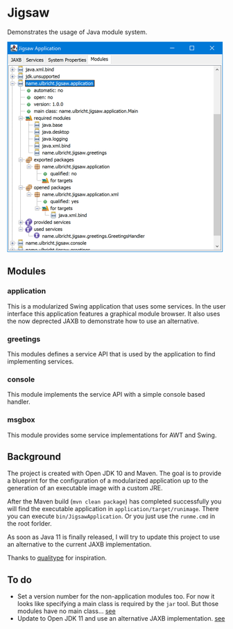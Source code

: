 # Jigsaw
Demonstrates the usage of Java module system.

![Module browser](doc/module_browser.png "Module browser") 

## Modules
### application
This is a modularized Swing application that uses some services.
In the user interface this application features a graphical module browser.
It also uses the now deprected JAXB to demonstrate how to use an alternative.
### greetings
This modules defines a service API that is used by the application to find implementing services.
### console
This module implements the service API with a simple console based handler.
### msgbox
This module provides some service implementations for AWT and Swing.

## Background
The project is created with Open JDK 10 and Maven. The goal is to provide a blueprint for the configuration of a modularized application up to the generation of an executable image with a custom JRE.

After the Maven build (`mvn clean package`) has completed successfully you will find the executable application in `application/target/runimage`. There you can execute `bin/JigsawApplication`. Or you just use the `runme.cmd` in the root forlder.

As soon as Java 11 is finally released, I will try to update this project to use an alternative to the current JAXB implementation.

Thanks to [qualitype](http://qualitype.de) for inspiration.

## To do
* Set a version number for the non-application modules too. For now it looks like specifying a main class is required by the `jar` tool. But those modules have no main class... [see](https://bugs.openjdk.java.net/browse/JDK-8210454)
* Update to Open JDK 11 and use an alternative JAXB implementation. [see](http://jdk.java.net/11)
